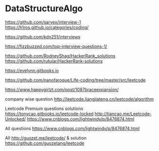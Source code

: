 # DataStructureAlgo

https://github.com/sarvex/interview-1
https://h1ros.github.io/categories/coding/

https://github.com/kdn251/interviews

https://fizzbuzzed.com/top-interview-questions-1/

https://github.com/RodneyShag/HackerRank_solutions
https://github.com/rutujar/HackerRank-solutions


https://evelynn.gitbooks.io

https://github.com/nanofaroque/Life-coding/tree/master/src/leetcode



https://www.happygirlzt.com/post/1087braceexpansion/




company wise question
http://leetcode.liangjiateng.cn/leetcode/algorithm





Leetcode Premium questions solutions
https://tonycao.gitbooks.io/leetcode-locked
http://tiancao.me/Leetcode-Unlocked/
https://www.cnblogs.com/lightwindy/p/8476874.html


All questions
https://www.cnblogs.com/lightwindy/p/8476874.html



All
http://guozet.me/leetcode/ & solution https://github.com/guozetang/leetcode